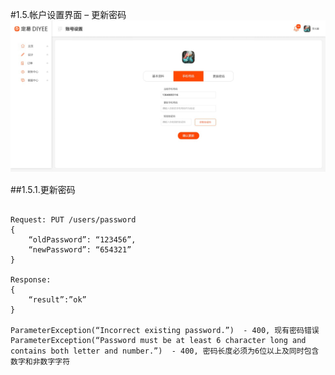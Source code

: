 #1.5.帐户设置界面 – 更新密码
![](2018-04-20-11-59-18.png)

##1.5.1.更新密码
```

Request: PUT /users/password
{
	“oldPassword”: “123456”,
	“newPassword”: “654321”
}

Response:
{
	“result”:”ok”
}

ParameterException(“Incorrect existing password.”)  - 400, 现有密码错误
ParameterException(“Password must be at least 6 character long and contains both letter and number.”)  - 400, 密码长度必须为6位以上及同时包含数字和非数字字符

```

